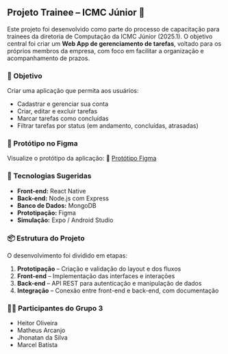 ## Projeto Trainee – ICMC Júnior 🚀

Este projeto foi desenvolvido como parte do processo de capacitação para trainees da diretoria de Computação da ICMC Júnior (2025.1). O objetivo central foi criar um **Web App de gerenciamento de tarefas**, voltado para os próprios membros da empresa, com foco em facilitar a organização e acompanhamento de prazos.

### 🎯 Objetivo

Criar uma aplicação que permita aos usuários:

* Cadastrar e gerenciar sua conta
* Criar, editar e excluir tarefas
* Marcar tarefas como concluídas
* Filtrar tarefas por status (em andamento, concluídas, atrasadas)

### 📱 Protótipo no Figma

Visualize o protótipo da aplicação:
🔗 [Protótipo Figma](https://www.figma.com/proto/QF4tNqEycOjjuSpYpt8LdK/prototipa%C3%A7%C3%A3o?node-id=69-73&starting-point-node-id=69%3A73)

### 🧩 Tecnologias Sugeridas

* **Front-end:** React Native
* **Back-end:** Node.js com Express
* **Banco de Dados:** MongoDB
* **Prototipação:** Figma
* **Simulação:** Expo / Android Studio

### 📦 Estrutura do Projeto

O desenvolvimento foi dividido em etapas:

1. **Prototipação** – Criação e validação do layout e dos fluxos
2. **Front-end** – Implementação das interfaces e interações
3. **Back-end** – API REST para autenticação e manipulação de dados
4. **Integração** – Conexão entre front-end e back-end, com documentação

### 🧑‍💻 Participantes do Grupo 3

* Heitor Oliveira
* Matheus Arcanjo
* Jhonatan da Silva
* Marcel Batista
